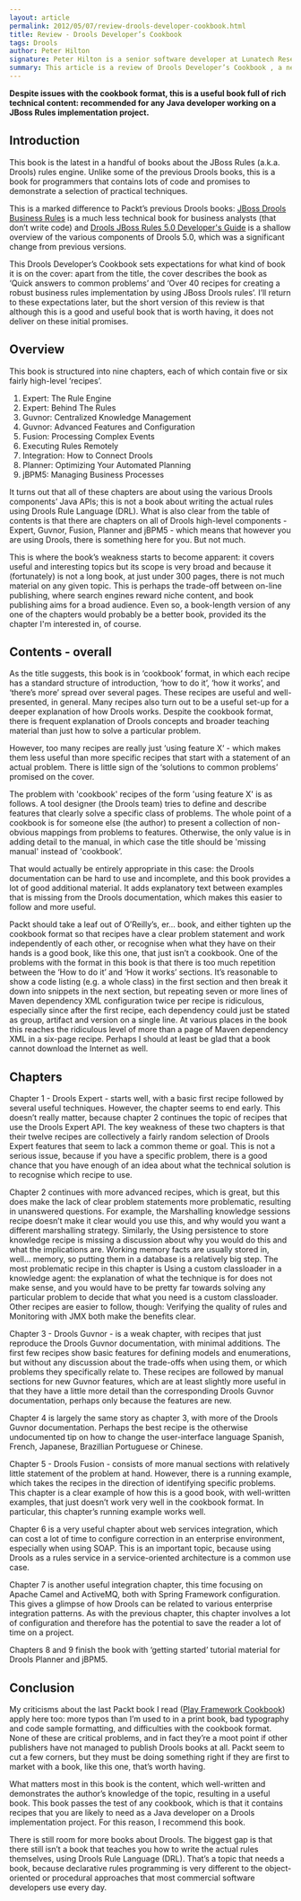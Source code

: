 ```yaml
---
layout: article
permalink: 2012/05/07/review-drools-developer-cookbook.html
title: Review - Drools Developer’s Cookbook
tags: Drools
author: Peter Hilton
signature: Peter Hilton is a senior software developer at Lunatech Research, committer on the Play open-source project and co-author of the book Play for Scala.
summary: This article is a review of Drools Developer’s Cookbook , a new book by Lucas Amador from Pack Publishing’s Open Source brand, based on Drools 5.2.0-Final.
---
```


**Despite issues with the cookbook format, this is a useful book full of rich technical content: recommended for any Java developer working on a JBoss Rules implementation project.**

## Introduction

This book is the latest in a handful of books about the JBoss Rules (a.k.a. Drools) rules engine. Unlike some of the previous Drools books, this is a book for programmers that contains lots of code and promises to demonstrate a selection of practical techniques.

This is a marked difference to Packt’s previous Drools books: [JBoss Drools Business Rules](http://www.packtpub.com/jboss-drools-business-rules/book) is a much less technical book for business analysts (that don’t write code) and [Drools JBoss Rules 5.0 Developer's Guide](http://www.packtpub.com/drools-jboss-rules-50-developers-guide/book) is a shallow overview of the various components of Drools 5.0, which was a significant change from previous versions.

This Drools Developer’s Cookbook sets expectations for what kind of book it is on the cover: apart from the title, the cover describes the book as ‘Quick answers to common problems’ and ‘Over 40 recipes for creating a robust business rules implementation by using JBoss Drools rules’. I’ll return to these expectations later, but the short version of this review is that although this is a good and useful book that is worth having, it does not deliver on these initial promises.

## Overview

This book is structured into nine chapters, each of which contain five or six fairly high-level ‘recipes’.

1. Expert: The Rule Engine
1. Expert: Behind The Rules
1. Guvnor: Centralized Knowledge Management
1. Guvnor: Advanced Features and Configuration
1. Fusion: Processing Complex Events
1. Executing Rules Remotely
1. Integration: How to Connect Drools
1. Planner: Optimizing Your Automated Planning
1. jBPM5: Managing Business Processes

It turns out that all of these chapters are about using the various Drools components’ Java APIs; this is not a book about writing the actual rules using Drools Rule Language (DRL). What is also clear from the table of contents is that there are chapters on all of Drools high-level components - Expert, Guvnor, Fusion, Planner and jBPM5 - which means that however you are using Drools, there is something here for you. But not much.

This is where the book’s weakness starts to become apparent: it covers useful and interesting topics but its scope is very broad and because it (fortunately) is not a long book, at just under 300 pages, there is not much material on any given topic. This is perhaps the trade-off between on-line publishing, where search engines reward niche content, and book publishing aims for a broad audience. Even so, a book-length version of any one of the chapters would probably be a better book, provided its the chapter I'm interested in, of course.

## Contents - overall

As the title suggests, this book is in ‘cookbook’ format, in which each recipe has a standard structure of introduction, ‘how to do it’, ‘how it works’, and ‘there’s more’ spread over several pages. These recipes are useful and well-presented, in general. Many recipes also turn out to be a useful set-up for a deeper explanation of how Drools works. Despite the cookbook format, there is frequent explanation of Drools concepts and broader teaching material than just how to solve a particular problem.

However, too many recipes are really just ‘using feature X‘ - which makes them less useful than more specific recipes that start with a statement of an actual problem. There is little sign of the ‘solutions to common problems’ promised on the cover.

The problem with 'cookbook' recipes of the form 'using feature X' is as follows. A tool designer (the Drools team) tries to define and describe features that clearly solve a specific class of problems. The whole point of a cookbook is for someone else (the author) to present a collection of non-obvious mappings from problems to features. Otherwise, the only value is in adding detail to the manual, in which case the title should be 'missing manual' instead of 'cookbook’.

That would actually be entirely appropriate in this case: the Drools documentation can be hard to use and incomplete, and this book provides a lot of good additional material. It adds explanatory text between examples that is missing from the Drools documentation, which makes this easier to follow and more useful.

Packt should take a leaf out of O’Reilly’s, er… book, and either tighten up the cookbook format so that recipes have a clear problem statement and work independently of each other, or recognise when what they have on their hands is a good book, like this one, that just isn’t a cookbook.
One of the problems with the format in this book is that there is too much repetition between the ‘How to do it’ and ‘How it works’ sections. It’s reasonable to show a code listing (e.g. a whole class) in the first section and then break it down into snippets in the next section, but repeating seven or more lines of Maven dependency XML configuration twice per recipe is ridiculous, especially since after the first recipe, each dependency could just be stated as group, artifact and version on a single line. At various places in the book this reaches the ridiculous level of more than a page of Maven dependency XML in a six-page recipe. Perhaps I should at least be glad that a book cannot download the Internet as well.

## Chapters

Chapter 1 - Drools Expert - starts well, with a basic first recipe followed by several useful techniques. However, the chapter seems to end early. This doesn’t really matter, because chapter 2 continues the topic of recipes that use the Drools Expert API. The key weakness of these two chapters is that their twelve recipes are collectively a fairly random selection of Drools Expert features that seem to lack a common theme or goal. This is not a serious issue, because if you have a specific problem, there is a good chance that you have enough of an idea about what the technical solution is to recognise which recipe to use.

Chapter 2 continues with more advanced recipes, which is great, but this does make the lack of clear problem statements more problematic, resulting in unanswered questions. For example, the Marshalling knowledge sessions recipe doesn’t make it clear would you use this, and why would you want a different marshalling strategy. Similarly, the Using persistence to store knowledge recipe is missing a discussion about why you would do this and what the implications are. Working memory facts are usually stored in, well… memory, so putting them in a database is a relatively big step. The most problematic recipe in this chapter is Using a custom classloader in a knowledge agent: the explanation of what the technique is for does not make sense, and you would have to be pretty far towards solving any particular problem to decide that what you need is a custom classloader. Other recipes are easier to follow, though: Verifying the quality of rules and Monitoring with JMX both make the benefits clear.

Chapter 3 - Drools Guvnor - is a weak chapter, with recipes that just reproduce the Drools Guvnor documentation, with minimal additions. The first few recipes show basic features for defining models and enumerations, but without any discussion about the trade-offs when using them, or which problems they specifically relate to. These recipes are followed by manual sections for new Guvnor features, which are at least slightly more useful in that they have a little more detail than the corresponding Drools Guvnor documentation, perhaps only because the features are new.

Chapter 4 is largely the same story as chapter 3, with more of the Drools Guvnor documentation. Perhaps the best recipe is the otherwise undocumented tip on how to change the user-interface language Spanish, French, Japanese, Brazillian Portuguese or Chinese.

Chapter 5 - Drools Fusion - consists of more manual sections with relatively little statement of the problem at hand. However, there is a running example, which takes the recipes in the direction of identifying specific problems. This chapter is a clear example of how this is a good book, with well-written examples, that just doesn’t work very well in the cookbook format. In particular, this chapter’s running example works well.

Chapter 6 is a very useful chapter about web services integration, which can cost a lot of time to configure correction in an enterprise environment, especially when using SOAP. This is an important topic, because using Drools as a rules service in a service-oriented architecture is a common use case.

Chapter 7 is another useful integration chapter, this time focusing on Apache Camel and ActiveMQ, both with Spring Framework configuration. This gives a glimpse of how Drools can be related to various enterprise integration patterns. As with the previous chapter, this chapter involves a lot of configuration and therefore has the potential to save the reader a lot of time on a project.

Chapters 8 and 9 finish the book with ‘getting started’ tutorial material for Drools Planner and jBPM5.

## Conclusion

My criticisms about the last Packt book I read ([Play Framework Cookbook](http://www.lunatech-research.com/archives/2011/09/19/playframework-cookbook-review)) apply here too: more typos than I’m used to in a print book, bad typography and code sample formatting, and difficulties with the cookbook format. None of these are critical problems, and in fact they’re a moot point if other publishers have not managed to publish Drools books at all. Packt seem to cut a few corners, but they must be doing something right if they are first to market with a book, like this one, that’s worth having.

What matters most in this book is the content, which well-written and demonstrates the author’s knowledge of the topic, resulting in a useful book. This book passes the test of any cookbook, which is that it contains recipes that you are likely to need as a Java developer on a Drools implementation project. For this reason, I recommend this book.

There is still room for more books about Drools. The biggest gap is that there still isn’t a book that teaches you how to write the actual rules themselves, using Drools Rule Language (DRL). That’s a topic that needs a book, because declarative rules programming is very different to the object-oriented or procedural approaches that most commercial software developers use every day.
